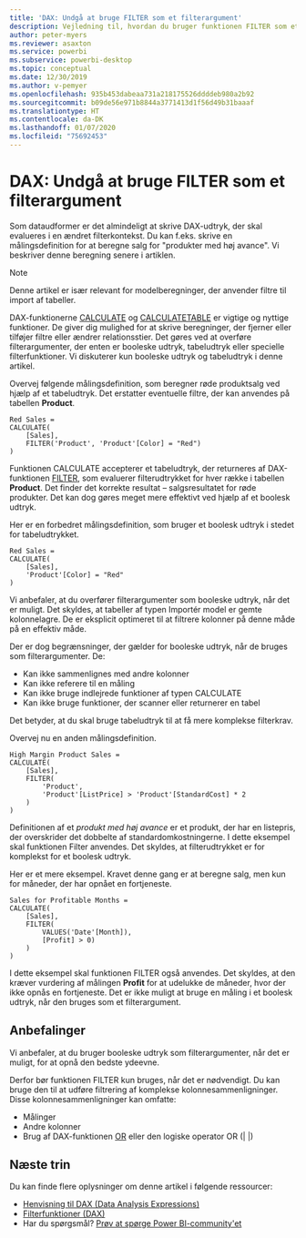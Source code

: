 ```yaml
---
title: 'DAX: Undgå at bruge FILTER som et filterargument'
description: Vejledning til, hvordan du bruger funktionen FILTER som et filterargument.
author: peter-myers
ms.reviewer: asaxton
ms.service: powerbi
ms.subservice: powerbi-desktop
ms.topic: conceptual
ms.date: 12/30/2019
ms.author: v-pemyer
ms.openlocfilehash: 935b453dabeaa731a218175526ddddeb980a2b92
ms.sourcegitcommit: b09de56e971b8844a3771413d1f56d49b31baaaf
ms.translationtype: HT
ms.contentlocale: da-DK
ms.lasthandoff: 01/07/2020
ms.locfileid: "75692453"
---
```

# <a name="dax-avoid-using-filter-as-a-filter-argument"></a>DAX: Undgå at bruge FILTER som et filterargument

Som dataudformer er det almindeligt at skrive DAX-udtryk, der skal evalueres i en ændret filterkontekst. Du kan f.eks. skrive en målingsdefinition for at beregne salg for "produkter med høj avance". Vi beskriver denne beregning senere i artiklen.

> [!NOTE]
> Denne artikel er især relevant for modelberegninger, der anvender filtre til import af tabeller.

DAX-funktionerne [CALCULATE](/dax/calculate-function-dax) og [CALCULATETABLE](/dax/calculatetable-function-dax) er vigtige og nyttige funktioner. De giver dig mulighed for at skrive beregninger, der fjerner eller tilføjer filtre eller ændrer relationsstier. Det gøres ved at overføre filterargumenter, der enten er booleske udtryk, tabeludtryk eller specielle filterfunktioner. Vi diskuterer kun booleske udtryk og tabeludtryk i denne artikel.

Overvej følgende målingsdefinition, som beregner røde produktsalg ved hjælp af et tabeludtryk. Det erstatter eventuelle filtre, der kan anvendes på tabellen **Product**.

```dax
Red Sales =
CALCULATE(
    [Sales],
    FILTER('Product', 'Product'[Color] = "Red")
)
```

Funktionen CALCULATE accepterer et tabeludtryk, der returneres af DAX-funktionen [FILTER](/dax/filter-function-dax), som evaluerer filterudtrykket for hver række i tabellen **Product**. Det finder det korrekte resultat – salgsresultatet for røde produkter. Det kan dog gøres meget mere effektivt ved hjælp af et boolesk udtryk.

Her er en forbedret målingsdefinition, som bruger et boolesk udtryk i stedet for tabeludtrykket.

```dax
Red Sales =
CALCULATE(
    [Sales],
    'Product'[Color] = "Red"
)
```

Vi anbefaler, at du overfører filterargumenter som booleske udtryk, når det er muligt. Det skyldes, at tabeller af typen Importér model er gemte kolonnelagre. De er eksplicit optimeret til at filtrere kolonner på denne måde på en effektiv måde.

Der er dog begrænsninger, der gælder for booleske udtryk, når de bruges som filterargumenter. De:

- Kan ikke sammenlignes med andre kolonner
- Kan ikke referere til en måling
- Kan ikke bruge indlejrede funktioner af typen CALCULATE
- Kan ikke bruge funktioner, der scanner eller returnerer en tabel

Det betyder, at du skal bruge tabeludtryk til at få mere komplekse filterkrav.

Overvej nu en anden målingsdefinition.

```dax
High Margin Product Sales =
CALCULATE(
    [Sales],
    FILTER(
        'Product',
        'Product'[ListPrice] > 'Product'[StandardCost] * 2
    )
)
```

Definitionen af et _produkt med høj avance_ er et produkt, der har en listepris, der overskrider det dobbelte af standardomkostningerne. I dette eksempel skal funktionen Filter anvendes. Det skyldes, at filterudtrykket er for komplekst for et boolesk udtryk.

Her er et mere eksempel. Kravet denne gang er at beregne salg, men kun for måneder, der har opnået en fortjeneste.

```dax
Sales for Profitable Months =
CALCULATE(
    [Sales],
    FILTER(
        VALUES('Date'[Month]),
        [Profit] > 0)
    )
)
```

I dette eksempel skal funktionen FILTER også anvendes. Det skyldes, at den kræver vurdering af målingen **Profit** for at udelukke de måneder, hvor der ikke opnås en fortjeneste. Det er ikke muligt at bruge en måling i et boolesk udtryk, når den bruges som et filterargument.

## <a name="recommendations"></a>Anbefalinger

Vi anbefaler, at du bruger booleske udtryk som filterargumenter, når det er muligt, for at opnå den bedste ydeevne.

Derfor bør funktionen FILTER kun bruges, når det er nødvendigt. Du kan bruge den til at udføre filtrering af komplekse kolonnesammenligninger. Disse kolonnesammenligninger kan omfatte:

- Målinger
- Andre kolonner
- Brug af DAX-funktionen [OR](/dax/or-function-dax) eller den logiske operator OR (| |)

## <a name="next-steps"></a>Næste trin

Du kan finde flere oplysninger om denne artikel i følgende ressourcer:

- [Henvisning til DAX (Data Analysis Expressions)](/dax/)
- [Filterfunktioner (DAX)](/dax/filter-function-dax)
- Har du spørgsmål? [Prøv at spørge Power BI-community'et](https://community.powerbi.com/)
